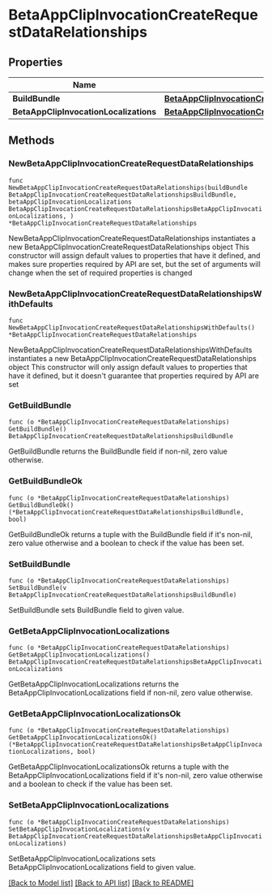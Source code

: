 # BetaAppClipInvocationCreateRequestDataRelationships

## Properties

Name | Type | Description | Notes
------------ | ------------- | ------------- | -------------
**BuildBundle** | [**BetaAppClipInvocationCreateRequestDataRelationshipsBuildBundle**](BetaAppClipInvocationCreateRequestDataRelationshipsBuildBundle.md) |  | 
**BetaAppClipInvocationLocalizations** | [**BetaAppClipInvocationCreateRequestDataRelationshipsBetaAppClipInvocationLocalizations**](BetaAppClipInvocationCreateRequestDataRelationshipsBetaAppClipInvocationLocalizations.md) |  | 

## Methods

### NewBetaAppClipInvocationCreateRequestDataRelationships

`func NewBetaAppClipInvocationCreateRequestDataRelationships(buildBundle BetaAppClipInvocationCreateRequestDataRelationshipsBuildBundle, betaAppClipInvocationLocalizations BetaAppClipInvocationCreateRequestDataRelationshipsBetaAppClipInvocationLocalizations, ) *BetaAppClipInvocationCreateRequestDataRelationships`

NewBetaAppClipInvocationCreateRequestDataRelationships instantiates a new BetaAppClipInvocationCreateRequestDataRelationships object
This constructor will assign default values to properties that have it defined,
and makes sure properties required by API are set, but the set of arguments
will change when the set of required properties is changed

### NewBetaAppClipInvocationCreateRequestDataRelationshipsWithDefaults

`func NewBetaAppClipInvocationCreateRequestDataRelationshipsWithDefaults() *BetaAppClipInvocationCreateRequestDataRelationships`

NewBetaAppClipInvocationCreateRequestDataRelationshipsWithDefaults instantiates a new BetaAppClipInvocationCreateRequestDataRelationships object
This constructor will only assign default values to properties that have it defined,
but it doesn't guarantee that properties required by API are set

### GetBuildBundle

`func (o *BetaAppClipInvocationCreateRequestDataRelationships) GetBuildBundle() BetaAppClipInvocationCreateRequestDataRelationshipsBuildBundle`

GetBuildBundle returns the BuildBundle field if non-nil, zero value otherwise.

### GetBuildBundleOk

`func (o *BetaAppClipInvocationCreateRequestDataRelationships) GetBuildBundleOk() (*BetaAppClipInvocationCreateRequestDataRelationshipsBuildBundle, bool)`

GetBuildBundleOk returns a tuple with the BuildBundle field if it's non-nil, zero value otherwise
and a boolean to check if the value has been set.

### SetBuildBundle

`func (o *BetaAppClipInvocationCreateRequestDataRelationships) SetBuildBundle(v BetaAppClipInvocationCreateRequestDataRelationshipsBuildBundle)`

SetBuildBundle sets BuildBundle field to given value.


### GetBetaAppClipInvocationLocalizations

`func (o *BetaAppClipInvocationCreateRequestDataRelationships) GetBetaAppClipInvocationLocalizations() BetaAppClipInvocationCreateRequestDataRelationshipsBetaAppClipInvocationLocalizations`

GetBetaAppClipInvocationLocalizations returns the BetaAppClipInvocationLocalizations field if non-nil, zero value otherwise.

### GetBetaAppClipInvocationLocalizationsOk

`func (o *BetaAppClipInvocationCreateRequestDataRelationships) GetBetaAppClipInvocationLocalizationsOk() (*BetaAppClipInvocationCreateRequestDataRelationshipsBetaAppClipInvocationLocalizations, bool)`

GetBetaAppClipInvocationLocalizationsOk returns a tuple with the BetaAppClipInvocationLocalizations field if it's non-nil, zero value otherwise
and a boolean to check if the value has been set.

### SetBetaAppClipInvocationLocalizations

`func (o *BetaAppClipInvocationCreateRequestDataRelationships) SetBetaAppClipInvocationLocalizations(v BetaAppClipInvocationCreateRequestDataRelationshipsBetaAppClipInvocationLocalizations)`

SetBetaAppClipInvocationLocalizations sets BetaAppClipInvocationLocalizations field to given value.



[[Back to Model list]](../README.md#documentation-for-models) [[Back to API list]](../README.md#documentation-for-api-endpoints) [[Back to README]](../README.md)


